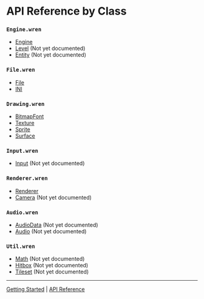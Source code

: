 # API Reference by Class

### `Engine.wren`
 + [Engine](classes/Engine.md)
 + [Level](classes/Level.md) (Not yet documented)
 + [Entity](classes/Entity.md) (Not yet documented)

### `File.wren`
 + [File](classes/File.md)
 + [INI](classes/INI.md)
 
### `Drawing.wren`
 + [BitmapFont](classes/BitmapFont.md)
 + [Texture](classes/Texture.md)
 + [Sprite](classes/Sprite.md)
 + [Surface](classes/Surface.md)

### `Input.wren`
 + [Input](classes/Input.md) (Not yet documented)

### `Renderer.wren`
 + [Renderer](classes/Renderer.md)
 + [Camera](classes/Camera.md) (Not yet documented)

### `Audio.wren`
 + [AudioData](classes/AudioData.md) (Not yet documented)
 + [Audio](classes/Audio.md) (Not yet documented)

### `Util.wren`
 + [Math](classes/Math.md) (Not yet documented)
 + [Hitbox](classes/Hitbox.md) (Not yet documented)
 + [Tileset](classes/Tileset.md) (Not yet documented)
 
--------

[Getting Started](GettingStarted.md) | [API Reference](API.md)